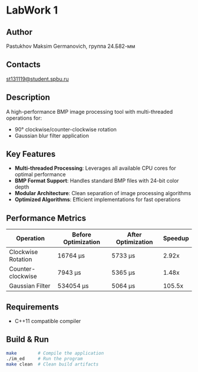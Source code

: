 # LabWork 1
## Author
Pastukhov Maksim Germanovich, группа 24.Б82-мм
## Contacts
st131119@student.spbu.ru
## Description
A high-performance BMP image processing tool with multi-threaded operations for:
- 90° clockwise/counter-clockwise rotation
- Gaussian blur filter application

## Key Features
- **Multi-threaded Processing**: Leverages all available CPU cores for optimal performance
- **BMP Format Support**: Handles standard BMP files with 24-bit color depth
- **Modular Architecture**: Clean separation of image processing algorithms
- **Optimized Algorithms**: Efficient implementations for fast operations

## Performance Metrics
| Operation            | Before Optimization | After Optimization | Speedup |
|----------------------|---------------------|--------------------|---------|
| Clockwise Rotation   | 16764 μs            | 5733 μs            | 2.92x   |
| Counter-clockwise    | 7943 μs             | 5365 μs            | 1.48x   |
| Gaussian Filter      | 534054 μs           | 5064 μs            | 105.5x  |

## Requirements
- C++11 compatible compiler
## Build & Run
```bash
make        # Compile the application
./im_ed     # Run the program
make clean  # Clean build artifacts

